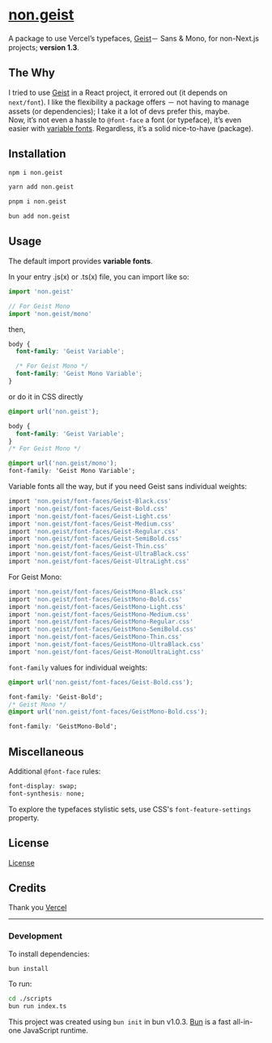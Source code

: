 # [non.geist](https://www.npmjs.com/package/non.geist)

A package to use Vercelʼs typefaces, [Geist](https://vercel.com/font)－ Sans & Mono, for non-Next.js projects; **version 1.3**.

## The Why

I tried to use [Geist](https://www.npmjs.com/package/geist) in a React project, it errored out (it depends on `next/font`). I like the flexibility a package offers － not having to manage assets (or dependencies); I take it a lot of devs prefer this, maybe.<br/>Now, itʼs not even a hassle to `@font-face` a font (or typeface), itʼs even easier with [variable fonts](https://fonts.google.com/knowledge/introducing_type/introducing_variable_fonts). Regardless, itʼs a solid nice-to-have (package).

## Installation

```bash
npm i non.geist
```

```bash
yarn add non.geist
```

```bash
pnpm i non.geist
```

```bash
bun add non.geist
```

## Usage

The default import provides **variable fonts**.

In your entry .js(x) or .ts(x) file, you can import like so:

```js
import 'non.geist'

// For Geist Mono
import 'non.geist/mono'
```

then,

```css
body {
  font-family: 'Geist Variable';

  /* For Geist Mono */
  font-family: 'Geist Mono Variable';
}
```

or do it in CSS directly

```css
@import url('non.geist');

body {
  font-family: 'Geist Variable';
}
/* For Geist Mono */

@import url('non.geist/mono');
font-family: 'Geist Mono Variable';
```

Variable fonts all the way, but if you need Geist sans individual weights:

```bash
import 'non.geist/font-faces/Geist-Black.css'
import 'non.geist/font-faces/Geist-Bold.css'
import 'non.geist/font-faces/Geist-Light.css'
import 'non.geist/font-faces/Geist-Medium.css'
import 'non.geist/font-faces/Geist-Regular.css'
import 'non.geist/font-faces/Geist-SemiBold.css'
import 'non.geist/font-faces/Geist-Thin.css'
import 'non.geist/font-faces/Geist-UltraBlack.css'
import 'non.geist/font-faces/Geist-UltraLight.css'
```

For Geist Mono:

```bash
import 'non.geist/font-faces/GeistMono-Black.css'
import 'non.geist/font-faces/GeistMono-Bold.css'
import 'non.geist/font-faces/GeistMono-Light.css'
import 'non.geist/font-faces/GeistMono-Medium.css'
import 'non.geist/font-faces/GeistMono-Regular.css'
import 'non.geist/font-faces/GeistMono-SemiBold.css'
import 'non.geist/font-faces/GeistMono-Thin.css'
import 'non.geist/font-faces/GeistMono-UltraBlack.css'
import 'non.geist/font-faces/Geist-MonoUltraLight.css'
```

`font-family` values for individual weights:

```css
@import url('non.geist/font-faces/Geist-Bold.css');

font-family: 'Geist-Bold';
/* Geist Mono */
@import url('non.geist/font-faces/GeistMono-Bold.css');

font-family: 'GeistMono-Bold';
```

## Miscellaneous

Additional `@font-face` rules:

```css
font-display: swap;
font-synthesis: none;
```

To explore the typefaces stylistic sets, use CSS's `font-feature-settings` property.

## License

[License](https://github.com/vercel/geist-font/blob/main/LICENSE.TXT)

## Credits

Thank you [Vercel](https://vercel.com/home)

---

### Development

To install dependencies:

```bash
bun install
```

To run:

```bash
cd ./scripts
bun run index.ts
```

This project was created using `bun init` in bun v1.0.3. [Bun](https://bun.sh) is a fast all-in-one JavaScript runtime.

```

```
